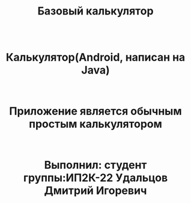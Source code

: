 <h1 align="center">Базовый калькулятор</h1><br>

<p align="center">
  <img src="https://github.com/IMalygosI/CalculatorAndroid/assets/67872855/c3c94c85-7c88-420e-9b64-8efe65ce6bf0" alt="">
</p>


<h1 align="center">Калькулятор(Android, написан на Java)</h1><br>
<h1 align="center">Приложение является обычным простым калькулятором</h1><br>
<h1 align="center">Выполнил: студент группы:ИП2К-22 Удальцов Дмитрий Игоревич</h1><br>
